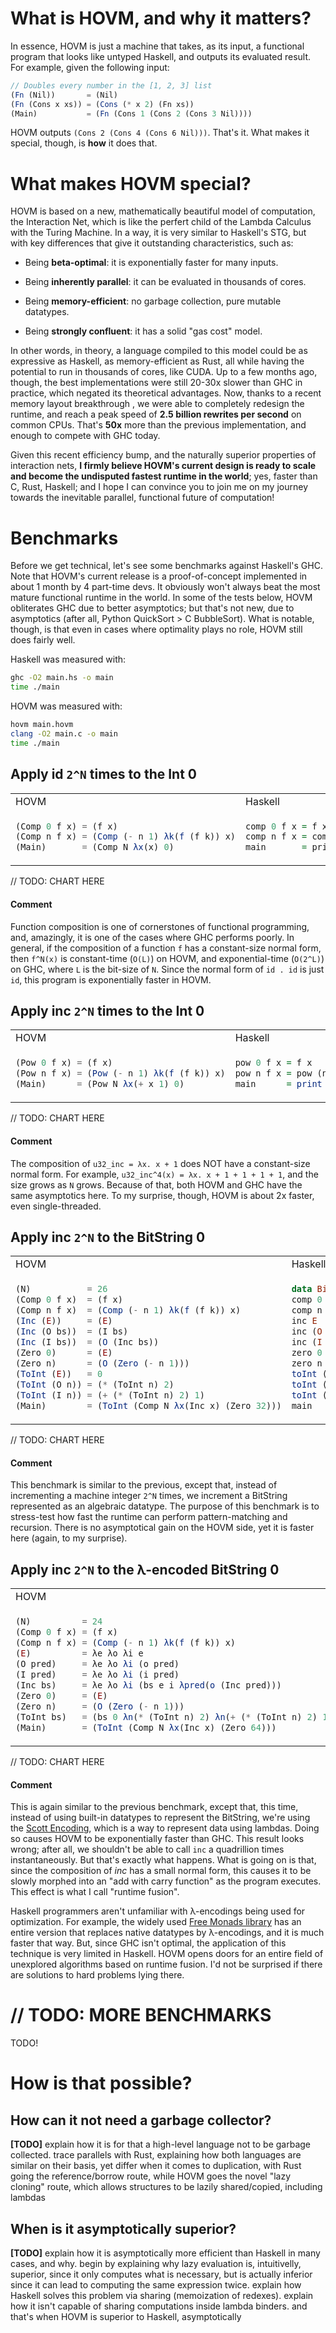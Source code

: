 What is HOVM, and why it matters?
=================================

In essence, HOVM is just a machine that takes, as its input, a functional
program that looks like untyped Haskell, and outputs its evaluated result. For
example, given the following input:

```javascript
// Doubles every number in the [1, 2, 3] list
(Fn (Nil))       = (Nil)
(Fn (Cons x xs)) = (Cons (* x 2) (Fn xs))
(Main)           = (Fn (Cons 1 (Cons 2 (Cons 3 Nil))))
```

HOVM outputs `(Cons 2 (Cons 4 (Cons 6 Nil)))`. That's it. What makes it special,
though, is **how** it does that.

What makes HOVM special?
========================

HOVM is based on a new, mathematically beautiful model of computation, the
Interaction Net, which is like the perfert child of the Lambda Calculus with the
Turing Machine. In a way, it is very similar to Haskell's STG, but with key
differences that give it outstanding characteristics, such as:

- Being **beta-optimal**: it is exponentially faster for many inputs.

- Being **inherently parallel**: it can be evaluated in thousands of cores.

- Being **memory-efficient**: no garbage collection, pure mutable datatypes.

- Being **strongly confluent**: it has a solid "gas cost" model.

In other words, in theory, a language compiled to this model could be as
expressive as Haskell, as memory-efficient as Rust, all while having the
potential to run in thousands of cores, like CUDA. Up to a few months ago,
though, the best implementations were still 20-30x slower than GHC in practice,
which negated its theoretical advantages. Now, thanks to a recent memory layout
breakthrough , we were able to completely redesign the runtime, and reach a peak
speed of **2.5 billion rewrites per second** on common CPUs. That's **50x** more
than the previous implementation, and enough to compete with GHC today.

Given this recent efficiency bump, and the naturally superior properties of
interaction nets, **I firmly believe HOVM's current design is ready to scale and
become the undisputed fastest runtime in the world**; yes, faster than C, Rust,
Haskell; and I hope I can convince you to join me on my journey towards the
inevitable parallel, functional future of computation!

Benchmarks
==========

Before we get technical, let's see some benchmarks against Haskell's GHC. Note
that HOVM's current release is a proof-of-concept implemented in about 1 month
by 4 part-time devs. It obviously won't always beat the most mature functional
runtime in the world. In some of the tests below, HOVM obliterates GHC due to
better asymptotics; but that's not new, due to asymptotics (after all, Python
QuickSort > C BubbleSort). What is notable, though, is that even in cases where
optimality plays no role, HOVM still does fairly well.

Haskell was measured with:

```bash
ghc -O2 main.hs -o main
time ./main
```

HOVM was measured with:

```bash
hovm main.hovm
clang -O2 main.c -o main
time ./main
```

Apply id `2^N` times to the Int 0
---------------------------------

<table>
<tr> <td>HOVM</td> <td>Haskell</td> </tr>
<tr>
<td>

```javascript
(Comp 0 f x) = (f x)
(Comp n f x) = (Comp (- n 1) λk(f (f k)) x)
(Main)       = (Comp N λx(x) 0)
```

</td>
<td>

```haskell
comp 0 f x = f x
comp n f x = comp (n - 1) (\x -> f (f x)) x
main       = print$ comp n (\x->x) (0::Int)
```

</td>
</tr>
</table>

// TODO: CHART HERE

#### Comment

Function composition is one of cornerstones of functional programming, and,
amazingly, it is one of the cases where GHC performs poorly. In general, if the
composition of a function `f` has a constant-size normal form, then `f^N(x)` is
constant-time (`O(L)`) on HOVM, and exponential-time (`O(2^L)`) on GHC, where
`L` is the bit-size of `N`. Since the normal form of `id . id` is just `id`,
this program is exponentially faster in HOVM.

Apply inc `2^N` times to the Int 0 
----------------------------------

<table>
<tr> <td>HOVM</td> <td>Haskell</td> </tr>
<tr>
<td>

```javascript
(Pow 0 f x) = (f x)
(Pow n f x) = (Pow (- n 1) λk(f (f k)) x)
(Main)      = (Pow N λx(+ x 1) 0)
  ```

</td>
<td>

```haskell
pow 0 f x = f x
pow n f x = pow (n - 1) (\x -> f (f x)) x
main      = print $ pow n (\x -> x + 1) (0 :: Int)
```

</td>
</tr>
</table>

// TODO: CHART HERE

#### Comment

The composition of `u32_inc = λx. x + 1` does NOT have a constant-size normal
form. For example, `u32_inc^4(x) = λx. x + 1 + 1 + 1 + 1`, and the size grows as
`N` grows. Because of that, both HOVM and GHC have the same asymptotics here.
To my surprise, though, HOVM is about 2x faster, even single-threaded.

Apply inc `2^N` to the BitString 0
----------------------------------

<table>
<tr> <td>HOVM</td> <td>Haskell</td> </tr>
<tr>
<td>

```javascript
(N)           = 26
(Comp 0 f x)  = (f x)
(Comp n f x)  = (Comp (- n 1) λk(f (f k)) x)
(Inc (E))     = (E)
(Inc (O bs))  = (I bs)
(Inc (I bs))  = (O (Inc bs))
(Zero 0)      = (E)
(Zero n)      = (O (Zero (- n 1)))
(ToInt (E))   = 0
(ToInt (O n)) = (* (ToInt n) 2)
(ToInt (I n)) = (+ (* (ToInt n) 2) 1)
(Main)        = (ToInt (Comp N λx(Inc x) (Zero 32)))
```

</td>
<td>

```haskell
data Bits   = E | O Bits | I Bits deriving Show
comp 0 f x  = f x
comp n f x  = comp (n - 1) (\k -> f (f k)) x
inc E       = E
inc (O bs)  = I bs
inc (I bs)  = O (inc bs)
zero 0      = E
zero n      = O (zero (n - 1))
toInt (E)   = 0
toInt (O n) = toInt n * 2
toInt (I n) = toInt n * 2 + 1
main        = print $ toInt (comp n inc (zero 32))
```

</td>
</tr>
</table>

// TODO: CHART HERE

#### Comment

This benchmark is similar to the previous, except that, instead of incrementing
a machine integer `2^N` times, we increment a BitString represented as an
algebraic datatype. The purpose of this benchmark is to stress-test how fast the
runtime can perform pattern-matching and recursion. There is no asymptotical
gain on the HOVM side, yet it is faster here (again, to my surprise).

Apply inc `2^N` to the λ-encoded BitString 0
--------------------------------------------

<table>
<tr> <td>HOVM</td> <td>Haskell</td> </tr>
<tr>
<td>

```javascript
(N)          = 24
(Comp 0 f x) = (f x)
(Comp n f x) = (Comp (- n 1) λk(f (f k)) x)
(E)          = λe λo λi e
(O pred)     = λe λo λi (o pred)
(I pred)     = λe λo λi (i pred)
(Inc bs)     = λe λo λi (bs e i λpred(o (Inc pred)))
(Zero 0)     = (E)
(Zero n)     = (O (Zero (- n 1)))
(ToInt bs)   = (bs 0 λn(* (ToInt n) 2) λn(+ (* (ToInt n) 2) 1))
(Main)       = (ToInt (Comp N λx(Inc x) (Zero 64)))
```

</td>
<td>

```haskell
newtype BS = BS { get :: forall a. a -> (BS -> a) -> (BS -> a) -> a }
comp 0 f x = f x
comp n f x = comp (n - 1) (\k -> f (f k)) x
e          = BS (\e -> \o -> \i -> e)
o pred     = BS (\e -> \o -> \i -> o pred)
i pred     = BS (\e -> \o -> \i -> i pred)
inc bs     = BS (\e -> \o -> \i -> get bs e i (\pred -> o (inc pred)))
zero 0     = e
zero n     = o (zero (n - 1))
toInt bs   = get bs 0 (\n -> toInt n * 2) (\n -> toInt n * 2 + 1)
main       = print $ toInt (comp n (\x -> inc x) (zero 64))
```

</td>
</tr>
</table>

// TODO: CHART HERE

#### Comment

This is again similar to the previous benchmark, except that, this time, instead
of using built-in datatypes to represent the BitString, we're using the [Scott
Encoding](https://kseo.github.io/posts/2016-12-13-scott-encoding.html), which is
a way to represent data using lambdas. Doing so causes HOVM to be exponentially
faster than GHC. This result looks wrong; after all, we shouldn't be able to
call `inc` a quadrillion times instantaneously. But that's exactly what happens.
What is going on is that, since the composition of *inc* has a small normal
form, this causes it to be slowly morphed into an "add with carry function" as
the program executes. This effect is what I call "runtime fusion".

Haskell programmers aren't unfamiliar with λ-encodings being used for
optimization. For example, the widely used [Free Monads
library](https://hackage.haskell.org/package/free-5.1.7/docs/Control-Monad-Free-Church.html)
has an entire version that replaces native datatypes by λ-encodings, and it is
much faster that way. But, since GHC isn't optimal, the application of this
technique is very limited in Haskell. HOVM opens doors for an entire field of
unexplored algorithms based on runtime fusion. I'd not be surprised if
there are solutions to hard problems lying there.


// TODO: MORE BENCHMARKS
========================

TODO!

How is that possible?
=====================

How can it not need a garbage collector?
----------------------------------------

**[TODO]** explain how it is for that a high-level language not to be garbage
collected. trace parallels with Rust, explaining how both languages are similar
on their basis, yet differ when it comes to duplication, with Rust going the
reference/borrow route, while HOVM goes the novel "lazy cloning" route, which
allows structures to be lazily shared/copied, including lambdas

When is it asymptotically superior?
-----------------------------------

**[TODO]** explain how it is asymptotically more efficient than Haskell in many
cases, and why. begin by explaining why lazy evaluation is, intuitivelly,
superior, since it only computes what is necessary, but is actually inferior
since it can lead to computing the same expression twice. explain how Haskell
solves this problem via sharing (memoization of redexes). explain how it isn't
capable of sharing computations inside lambda binders. and that's when HOVM is
superior to Haskell, asymptotically

